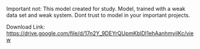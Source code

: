 Important not: This model created for study. Model, trained with a weak data set and weak system. Dont trust to model in your important projects.

Download Link: https://drive.google.com/file/d/17n2Y_9DEYrQUpmKblDl1ehAanhmyilKc/view
